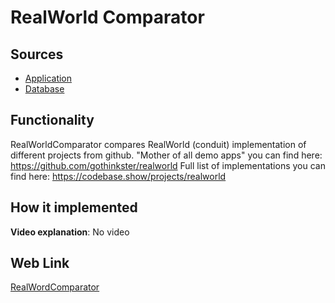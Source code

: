 # RealWorld Comparator

## Sources

- [Application](https://github.com/LearnFractal/FractalPlatform/tree/main/FractalPlatform.Examples/Applications/RealWorldComparator/RealWorldComparatorApplication.cs)
- [Database](https://github.com/LearnFractal/FractalPlatform/tree/main/FractalPlatform.Examples/Databases/RealWorldComparator)

## Functionality

RealWorldComparator compares RealWorld (conduit) implementation of different projects from github.
"Mother of all demo apps" you can find here: https://github.com/gothinkster/realworld
Full list of implementations you can find here: https://codebase.show/projects/realworld

## How it implemented

**Video explanation**: No video

## Web Link

[RealWordComparator](https://fraplat.com/jupiter/RealWorldComparator)

